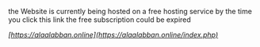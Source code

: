 the Website is currently being hosted on a free hosting service 
by the time you click this link the free subscription could be expired  


*[https://alaalabban.online](https://alaalabban.online/index.php)*

